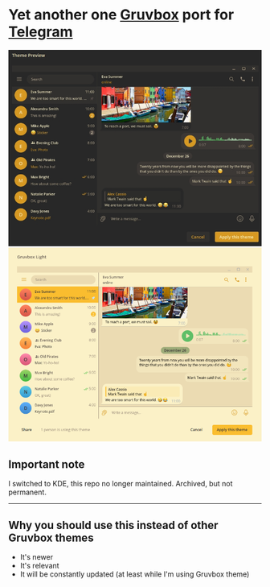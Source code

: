 # Yet another one [Gruvbox](https://github.com/morhetz/gruvbox) port for [Telegram](https://desktop.telegram.org)

![preview](./screenshot.png)
![preview-2](./screenshot-light.png)

## Important note

I switched to KDE, this repo no longer maintained. Archived, but not permanent.

---

## Why you should use this instead of other Gruvbox themes

- It's newer
- It's relevant
- It will be constantly updated (at least while I'm using Gruvbox theme)
